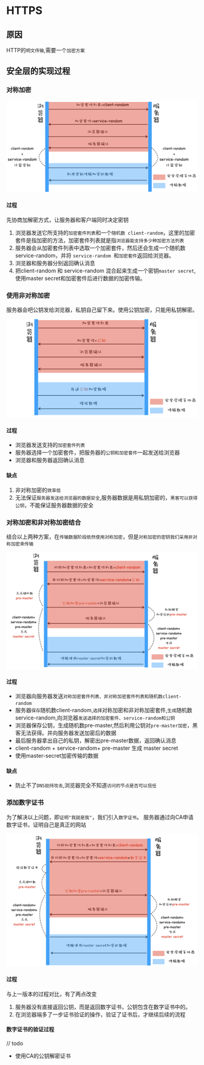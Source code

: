 # HTTPS
## 原因
HTTP的`明文传输`,需要一个`加密方案`

## 安全层的实现过程

### 对称加密

<img src="./image/HTTPS对称加密版本.png" />

#### 过程
先协商加解密方式，让服务器和客户端同时决定密钥  
1. 浏览器发送它所支持的`加密套件列表`和一个`随机数 client-random`，这里的加密套件是指加密的方法，加密套件列表就是指`浏览器能支持多少种加密方法列表`
2. 服务器会从加密套件列表中选取一个加密套件，然后还会生成一个随机数 service-random，并将 `service-random `和`加密套件`返回给浏览器。  
3. 浏览器和服务器分别返回确认消息  
4. 把client-random 和 service-random 混合起来生成一个密钥`master secret`,使用master secret和加密套件后进行数据的加密传输。  

### 使用非对称加密

服务器会吧公钥发给浏览器，私钥自己留下来。使用公钥加密，只能用私钥解密。

<img src="./image/HTTPS非对称加密版本.png" />

#### 过程
- 浏览器发送支持的`加密套件列表`
- 服务器选择一个加密套件，把服务器的`公钥和加密套件`一起发送给浏览器
- 浏览器和服务器返回确认消息

#### 缺点
1. 非对称加密的`效率低`
2. 无法保证`服务器发送给浏览器的数据安全`,服务器数据是用私钥加密的，`黑客可以获得公钥`，不能保证服务器数据的安全


### 对称加密和非对称加密结合
结合以上两种方案，在`传输数据阶段依然使用对称加密`，但是`对称加密的密钥我们采用非对称加密来传输`

<img src="./image/HTTPS对称加密和非对称加密结合.png" />

#### 过程
- 浏览器向服务器发送`对称加密套件列表、非对称加密套件列表和随机数client-random`
- 服务器`保存`随机数client-random,`选择`对称加密和非对称加密套件,`生成`随机数service-random,向浏览器`发送选择的加密套件、service-random和公钥`
- 浏览器保存公钥，生成随机数pre-master,然后利用公钥对`pre-master加密`，黑客无法获得。并向服务器发送加密后的数据
- 最后服务器拿出自己的私钥，解密出pre-master数据，返回确认消息
- client-random + service-random+ pre-master 生成 master secret
- 使用master-secret加密传输的数据

#### 缺点
- 防止不了`DNS劫持攻击`,浏览器完全不知道`访问的节点是否可以信任`

### 添加数字证书
为了解决以上问题，即`证明"我就是我"`，我们引入`数字证书`。
服务器通过向CA申请数字证书，证明自己是真正的网站

<img src="./image/数字证书.png" />

#### 过程
与上一版本的过程对比，有了两点改变
1. 服务器没有直接返回公钥，而是返回数字证书，公钥包含在数字证书中的。
2. 在浏览器端多了一步证书验证的操作，验证了证书后，才继续后续的流程

#### 数字证书的验证过程
// todo
- 使用CA的公钥解密证书
